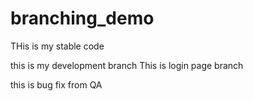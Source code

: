 # branching_demo

THis is my stable code 

this is my development branch 
This is login page branch 

this is bug fix from QA 

